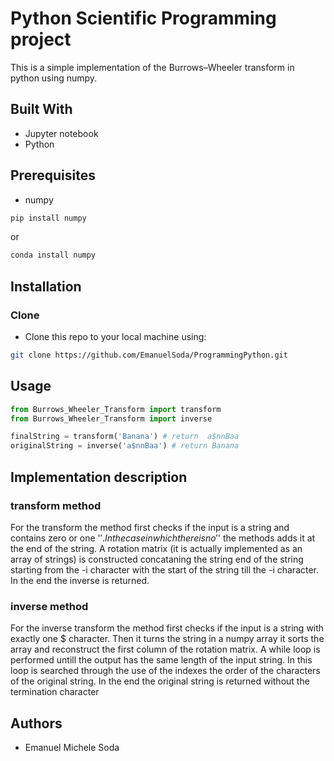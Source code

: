 # Python Scientific Programming project
This is a simple implementation of the Burrows–Wheeler transform in python using numpy. 

## Built With
* Jupyter notebook
* Python

## Prerequisites 
* numpy 
```sh
pip install numpy
```
or
```sh
conda install numpy
```
## Installation
### Clone

- Clone this repo to your local machine using:
```bash
git clone https://github.com/EmanuelSoda/ProgrammingPython.git
```

## Usage

```python
from Burrows_Wheeler_Transform import transform
from Burrows_Wheeler_Transform import inverse

finalString = transform('Banana') # return  a$nnBaa
originalString = inverse('a$nnBaa') # return Banana
```




## Implementation description
###  transform method
For the transform the method first checks if the input is a string and contains zero or one '$'.
In the case in which there is no '$' the methods adds it at the end of the string.
A rotation matrix (it is actually implemented as an array of strings) is constructed concataning the string end of the string starting from the -i character with the start of the string till the -i character. In the end the inverse is returned.


### inverse method 
For the inverse transform the method first checks if the input is a string with exactly one $ character.
Then it turns the string in a numpy array it sorts the array and reconstruct the first column of the rotation matrix.
A while loop is performed untill the output has the same length of the input string. In this loop is searched through the use of the indexes the order of the characters of the original string. In the end the original string is returned without the termination character




## Authors
* Emanuel Michele Soda
